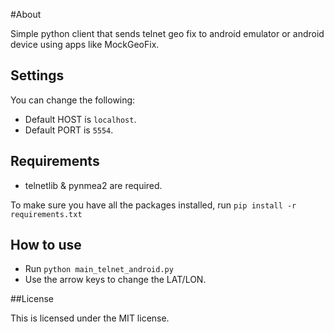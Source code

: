 #About

Simple python client that sends telnet geo fix to android emulator or android device using apps like MockGeoFix.

## Settings

You can change the following:
* Default HOST is `localhost`.
* Default PORT is `5554`.

## Requirements

* telnetlib & pynmea2 are required.

To make sure you have all the packages installed, run `pip install -r requirements.txt`

## How to use

* Run `python main_telnet_android.py`
* Use the arrow keys to change the LAT/LON.

##License

This is licensed under the MIT license.
